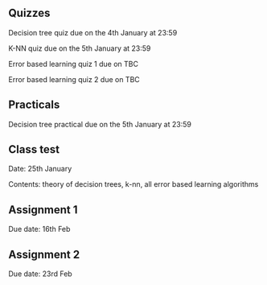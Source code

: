 Quizzes
-------
Decision tree quiz due on the 4th January at 23:59

K-NN quiz due on the 5th January at 23:59

Error based learning quiz 1 due on TBC

Error based learning quiz 2 due on TBC


Practicals
-----------

Decision tree practical due on the 5th January at 23:59


Class test
----------

Date: 25th January

Contents: theory of decision trees, k-nn, all error based learning algorithms


Assignment 1
------------

Due date: 16th Feb


Assignment 2
------------

Due date: 23rd Feb
